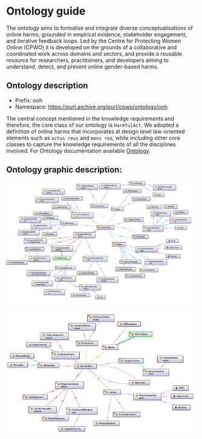 # Ontology guide


The ontology aims to formalise and integrate diverse conceptualisations of online harms, grounded in empirical evidence, stakeholder engagement, and iterative feedback loops. 
Led by the Centre for Protecting Women Online (CPWO) it is developed on the grounds of a collaborative and coordinated work across domains and sectors, and provide a reusable resource for researchers, practitioners, and developers aiming to understand, detect, and prevent online gender-based harms.

## Ontology description

- Prefix: ooh
- Namespace: https://purl.archive.org/purl/cpwo/ontology/ooh

The central concept mentioned in the knowledge requirements and therefore, the core class of our ontology is `HarmfulAct`. We adopted a definition of online harms that incorporates at design level law-oriented elements such as `actus reus` and `mens rea`, while including other core classes to capture the knowledge requirements of all the disciplines involved.
For Ontology documentation available [Ontology](ontology).

## Ontology graphic description:

![Ontology of Online Gender-based Harms](ooh-ontology-long-version.png?raw=true "Ontology of Online Gender-based Harms")


![Ontology of Online Gender-based Harms](ooh-ontology-short-version.png?raw=true "Ontology of Online Gender-based Harms")


